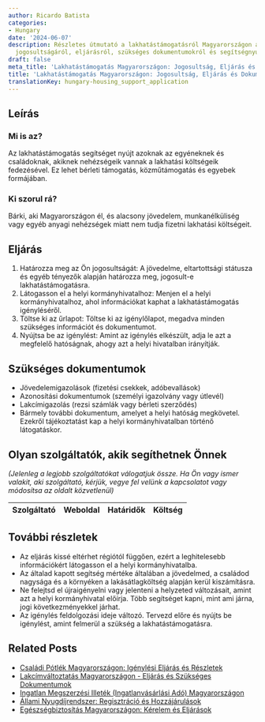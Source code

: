```yaml
---
author: Ricardo Batista
categories:
- Hungary
date: '2024-06-07'
description: Részletes útmutató a lakhatástámogatásról Magyarországon az igénylés
  jogosultságáról, eljárásról, szükséges dokumentumokról és segítségnyújtó szolgáltatókról.
draft: false
meta_title: 'Lakhatástámogatás Magyarországon: Jogosultság, Eljárás és Dokumentumok'
title: 'Lakhatástámogatás Magyarországon: Jogosultság, Eljárás és Dokumentumok'
translationKey: hungary-housing_support_application
---
```



## Leírás
### Mi is az?
Az lakhatástámogatás segítséget nyújt azoknak az egyéneknek és családoknak, akiknek nehézségeik vannak a lakhatási költségeik fedezésével. Ez lehet bérleti támogatás, közműtámogatás és egyebek formájában.

### Ki szorul rá?
Bárki, aki Magyarországon él, és alacsony jövedelem, munkanélküliség vagy egyéb anyagi nehézségek miatt nem tudja fizetni lakhatási költségeit.

## Eljárás
1. Határozza meg az Ön jogosultságát: A jövedelme, eltartottsági státusza és egyéb tényezők alapján határozza meg, jogosult-e lakhatástámogatásra.
2. Látogasson el a helyi kormányhivatalhoz: Menjen el a helyi kormányhivatalhoz, ahol információkat kaphat a lakhatástámogatás igényléséről.
3. Töltse ki az űrlapot: Töltse ki az igénylőlapot, megadva minden szükséges információt és dokumentumot.
4. Nyújtsa be az igénylést: Amint az igénylés elkészült, adja le azt a megfelelő hatóságnak, ahogy azt a helyi hivatalban irányítják.

## Szükséges dokumentumok
- Jövedelemigazolások (fizetési csekkek, adóbevallások)
- Azonosítási dokumentumok (személyi igazolvány vagy útlevél)
- Lakcímigazolás (rezsi számlák vagy bérleti szerződés)
- Bármely további dokumentum, amelyet a helyi hatóság megkövetel. Ezekről tájékoztatást kap a helyi kormányhivatalban történő látogatáskor.

## Olyan szolgáltatók, akik segíthetnek Önnek
_(Jelenleg a legjobb szolgáltatókat válogatjuk össze. Ha Ön vagy ismer valakit, aki szolgáltató, kérjük, vegye fel velünk a kapcsolatot vagy módosítsa az oldalt közvetlenül)_

| Szolgáltató     |     Weboldal    |     Határidők    |       Költség     |
| :-------------: | :-------------: |  :-------------: | :-------------: |

## További részletek
- Az eljárás kissé eltérhet régiótól függően, ezért a leghitelesebb információkért látogasson el a helyi kormányhivatalba.
- Az általad kapott segítség mértéke általában a jövedelmed, a családod nagysága és a környéken a lakásátlagköltség alapján kerül kiszámításra.
- Ne felejtsd el újraigényelni vagy jelenteni a helyzeted változásait, amint azt a helyi kormányhivatal előírja. Több segítséget kapni, mint ami járna, jogi következményekkel járhat.
- Az igénylés feldolgozási ideje változó. Tervezd előre és nyújts be igénylést, amint felmerül a szükség a lakhatástámogatásra.


## Related Posts

- [Családi Pótlék Magyarországon: Igénylési Eljárás és Részletek](https://tramitit.com/hu/guides/hungary/csaladi_potlek_igenylese/)
- [Lakcímváltoztatás Magyarországon - Eljárás és Szükséges Dokumentumok](https://tramitit.com/hu/guides/hungary/lakohely_bejelentese/)
- [Ingatlan Megszerzési Illeték (Ingatlanvásárlási Adó) Magyarországon](https://tramitit.com/hu/guides/hungary/vagyonszerzesi_illetek_befizetese/)
- [Állami Nyugdíjrendszer: Regisztráció és Hozzájárulások](https://tramitit.com/hu/guides/hungary/belepes_az_allami_nyugdijrendszerbe/)
- [Egészségbiztosítás Magyarországon: Kérelem és Eljárások](https://tramitit.com/hu/guides/hungary/egeszsegugyi_biztositas_igenylese/)